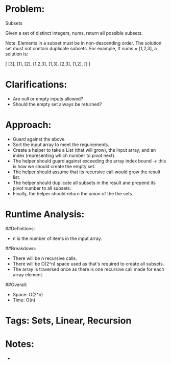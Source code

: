 # Problem:
  Subsets
  
  Given a set of distinct integers, nums, return all possible subsets.

  Note:
  Elements in a subset must be in non-descending order.
  The solution set must not contain duplicate subsets.
  For example,
  If nums = [1,2,3], a solution is:

  [
    [3],
    [1],
    [2],
    [1,2,3],
    [1,3],
    [2,3],
    [1,2],
    []
  ]
  
# Clarifications:
  - Are null or empty inputs allowed?
  - Should the empty set always be returned?

# Approach:
  - Guard against the above.
  - Sort the input array to meet the requirements.
  - Create a helper to take a List (that will grow), the input array, and an index (representing which number to pivot next).
  - The helper should guard against exceeding the array index bound -> this is how we should create the empty set.
  - The helper should assume that its recursive call would grow the result list.
  - The helper should duplicate all subsets in the result and prepend its pivot number to all subsets.
  - Finally, the helper should return the union of the the sets.

# Runtime Analysis:
##Definitions:
  - n is the number of items in the input array.

##Breakdown:
  - There will be n recursive calls.
  - There will be O(2^n) space used as that's required to create all subsets.
  - The array is traversed once as there is one recursive call made for each array element.
  
##Overall:
  - Space: O(2^n)
  - Time: O(n)

# Tags: Sets, Linear, Recursion

# Notes:
  - 